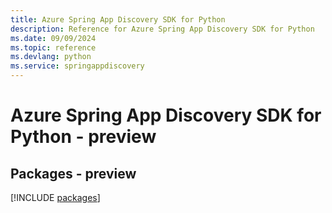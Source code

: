 ```yaml
---
title: Azure Spring App Discovery SDK for Python
description: Reference for Azure Spring App Discovery SDK for Python
ms.date: 09/09/2024
ms.topic: reference
ms.devlang: python
ms.service: springappdiscovery
---
```

# Azure Spring App Discovery SDK for Python - preview
## Packages - preview
[!INCLUDE [packages](spring-app-discovery-index.md)]